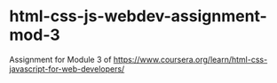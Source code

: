 # html-css-js-webdev-assignment-mod-3
Assignment for Module 3 of https://www.coursera.org/learn/html-css-javascript-for-web-developers/
